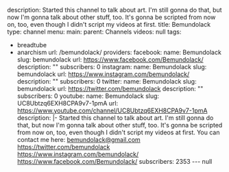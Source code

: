 description: Started this channel to talk about art. I'm still gonna do that, but
  now I'm gonna talk about other stuff, too. It's gonna be scripted from now on, too,
  even though I didn't script my videos at first.
title: Bemundolack
type: channel
menu:
  main:
    parent: Channels
videos: null
tags:
- breadtube
- anarchism
url: /bemundolack/
providers:
  facebook:
    name: Bemundolack
    slug: bemundolack
    url: https://www.facebook.com/Bemundolack/
    description: ""
    subscribers: 0
  instagram:
    name: Bemundolack
    slug: bemundolack
    url: https://www.instagram.com/bemundolack/
    description: ""
    subscribers: 0
  twitter:
    name: Bemundolack
    slug: bemundolack
    url: https://twitter.com/bemundolack
    description: ""
    subscribers: 0
  youtube:
    name: Bemundolack
    slug: UC8Ubtzq6EXH8CPA9v7-1pmA
    url: https://www.youtube.com/channel/UC8Ubtzq6EXH8CPA9v7-1pmA
    description: |-
      Started this channel to talk about art. I'm still gonna do that, but now I'm gonna talk about other stuff, too. It's gonna be scripted from now on, too, even though I didn't script my videos at first.
      You can contact me here:
      bemundolack@gmail.com https://twitter.com/bemundolack https://www.instagram.com/bemundolack/ https://www.facebook.com/Bemundolack/
    subscribers: 2353
--- null
